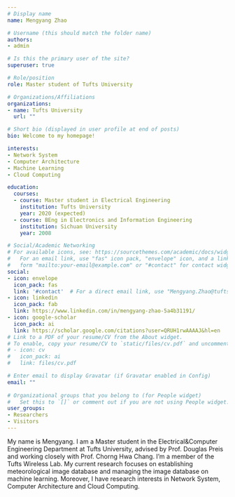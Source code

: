 ```yaml
---
# Display name
name: Mengyang Zhao

# Username (this should match the folder name)
authors:
- admin

# Is this the primary user of the site?
superuser: true

# Role/position
role: Master student of Tufts University

# Organizations/Affiliations
organizations:
- name: Tufts University
  url: ""

# Short bio (displayed in user profile at end of posts)
bio: Welcome to my homepage! 

interests:
- Network System
- Computer Architecture
- Machine Learning
- Cloud Computing

education:
  courses:
  - course: Master student in Electrical Engineering
    institution: Tufts University
    year: 2020 (expected)
  - course: BEng in Electronics and Information Engineering
    institution: Sichuan University
    year: 2008

# Social/Academic Networking
# For available icons, see: https://sourcethemes.com/academic/docs/widgets/#icons
#   For an email link, use "fas" icon pack, "envelope" icon, and a link in the
#   form "mailto:your-email@example.com" or "#contact" for contact widget.
social:
- icon: envelope
  icon_pack: fas
  link: '#contact'  # For a direct email link, use "Mengyang.Zhao@tufts.edu".
- icon: linkedin
  icon_pack: fab
  link: https://www.linkedin.com/in/mengyang-zhao-5a4b31191/
- icon: google-scholar
  icon_pack: ai
  link: https://scholar.google.com/citations?user=QRUH1rwAAAAJ&hl=en
# Link to a PDF of your resume/CV from the About widget.
# To enable, copy your resume/CV to `static/files/cv.pdf` and uncomment the lines below.  
# - icon: cv
#   icon_pack: ai
#   link: files/cv.pdf

# Enter email to display Gravatar (if Gravatar enabled in Config)
email: ""
  
# Organizational groups that you belong to (for People widget)
#   Set this to `[]` or comment out if you are not using People widget.  
user_groups:
- Researchers
- Visitors
---
```


My name is Mengyang. I am a Master student in the Electrical&Computer Engineering Department at Tufts University, advised by Prof. Douglas Preis and working closely with Prof. Chorng Hwa Chang. I’m a member of the Tufts Wireless Lab. My current research focuses on establishing meteorological image database and managing the image database on machine learning. Moreover, I have research interests in Network System, Computer Architecture and Cloud Computing.
